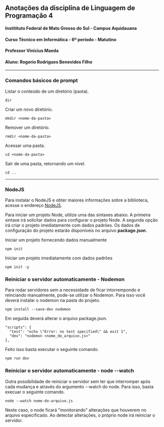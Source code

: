 ## Anotações da disciplina de Linguagem de Programação 4
#### Institituto Federal de Mato Grosso do Sul - Campus Aquidauana
#### Curso Técnico em Informática - 6º período - Matutino
#### Professor Vinícius Maeda
#### Aluno: Rogerio Rodrigues Benevides Filho

---

### Comandos básicos de prompt

Listar o conteúdo de um diretório (pasta).

```
dir
```

Criar um novo diretório.
```
mkdir <nome-da-pasta>
```

Remover um diretório.
```
rmdir <nome-da-pasta>
```

Acessar uma pasta.
```
cd <nome-da-pasta>
```

Sair de uma pasta, retornando um nível.
```
cd ..
```

---

### NodeJS

Para instalar o NodeJS e obter maiores informações sobre a biblioteca, acesse o endereço [NodeJS](https://nodejs.org/).


Para iniciar um projeto Node, utilize uma das sintaxes abaixo. A primeira sintaxe irá solicitar dados para configurar o projeto Node. A segunda opção irá criar o projeto imediatamente com dados padrões. Os dados de configuração do projeto estarão disponíveis no arquivo **package.json**. 

Iniciar um projeto fornecendo dados manualmente
```
npm init
```

Iniciar um projeto imediatamente com dados padrões
```
npm init -y
```

### Reiniciar o servidor automaticamente - Nodemon
Para rodar servidores sem a necessidade de ficar intorrempondo e reinciando manualmente, pode-se utilizar o Nodemon. Para isso você deverá instalar o nodemon na pasta do projeto.
```
npm install --save-dev nodemon
```

Em seguida deverá alterar o arquivo package.json.
```
"scripts": {
  "test": "echo \"Error: no test specified\" && exit 1",
  "dev": "nodemon <nome_do_arquivo.js>"
},
```

Feito isso basta executar o seguinte comando.
```
npm run dev
```

### Reiniciar o servidor automaticamente - node --watch

Outra possibilidade de reiniciar o servidor sem ter que interromper após cada mudança e através do argumento --watch do node. Para isso, basta execuar o seguinte comando.
```
node --watch nome-do-arquivo.js
```
Neste caso, o node ficará "monitorando" alterações que houverem no arquivo especificado. Ao detectar alterações, o próprio node irá reiniciar o servidor.